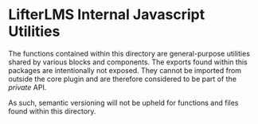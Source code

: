 LifterLMS Internal Javascript Utilities
=======================================

The functions contained within this directory are general-purpose utilities shared by various blocks and components. The exports found within this packages are intentionally not exposed. They cannot be imported from outside the core plugin and are therefore considered to be part of the _private_ API.

As such, semantic versioning will not be upheld for functions and files found within this directory.
